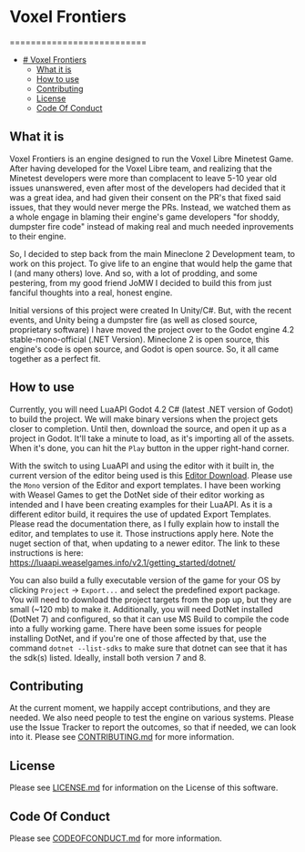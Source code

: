 # Voxel Frontiers
==========================

<!-- TOC -->
* [# Voxel Frontiers](#voxel-frontiers)
  * [What it is](#what-it-is)
  * [How to use](#how-to-use)
  * [Contributing](#contributing)
  * [License](#license)
  * [Code Of Conduct](#code-of-conduct)
<!-- TOC -->

What it is
-------
Voxel Frontiers is an engine designed to run the Voxel Libre Minetest Game.
After having developed for the Voxel Libre team, and realizing that the Minetest developers
were more than complacent to leave 5-10 year old issues unanswered, even after most of the 
developers had decided that it was a great idea, and had given their consent on the PR's 
that fixed said issues, that they would never merge the PRs. Instead, we watched them as a 
whole engage in blaming their engine's game developers "for shoddy, dumpster fire code" 
instead of making real and much needed inprovements to their engine.

So, I decided to step back from the main Mineclone 2 Development team, to work on this 
project. To give life to an engine that would help the game that I (and many others) love. 
And so, with a lot of prodding, and some pestering, from my good friend JoMW I decided to 
build this from just fanciful thoughts into a real, honest engine.

Initial versions of this project were created In Unity/C#. But, with the recent events, 
and Unity being a dumpster fire (as well as closed source, proprietary software) I have
moved the project over to the Godot engine 4.2 stable-mono-official (.NET Version). 
Mineclone 2 is open source, this engine's code is open source, and Godot is open source. 
So, it all came together as a perfect fit.

How to use
-------
Currently, you will need LuaAPI Godot 4.2 C# (latest .NET version of Godot) to build the 
project. We will make binary versions when the project gets closer to completion. Until 
then, download the source, and open it up as a project in Godot. It'll take a minute to 
load, as it's importing all of the assets. When it's done, you can hit the `Play` button in
the upper right-hand corner.

With the switch to using LuaAPI and using the editor with it built in, the current version of the
editor being used is this [Editor Download](https://github.com/WeaselGames/godot_luaAPI/releases/tag/v2.1-beta9).
Please use the `Mono` version of the Editor and export templates.
I have been working with Weasel Games to get the DotNet side of their editor working as intended
and I have been creating examples for their LuaAPI. As it is a different editor build, it requires the use
of updated Export Templates. Please read the documentation there, as I fully explain how to install the editor,
and templates to use it. Those instructions apply here. Note the nuget section of that, when updating to a newer editor. 
The link to these instructions is here: https://luaapi.weaselgames.info/v2.1/getting_started/dotnet/

You can also build a fully executable version of the game for your OS by clicking 
`Project` -> `Export...` and select the predefined export package. You will need to download
the project targets from the pop up, but they are small (~120 mb) to make it. Additionally,
you will need DotNet installed (DotNet 7) and configured, so that it can use MS Build to compile 
the code into a fully working game. There have been some issues for people installing DotNet, and 
if you're one of those affected by that, use the command `dotnet --list-sdks` to make sure that 
dotnet can see that it has the sdk(s) listed. Ideally, install both version 7 and 8.

Contributing
-------
At the current moment, we happily accept contributions, and they are needed. We also need people to test the engine on various systems. 
Please use the Issue Tracker to report the outcomes, so that if needed, we can look into it.
Please see [CONTRIBUTING.md](CONTRIBUTING.md) for more information.

License
-------
Please see [LICENSE.md](LICENSE.md) for information on the License of this software.

Code Of Conduct
-------
Please see [CODEOFCONDUCT.md](CODEOFCONDUCT.md) for more information.

